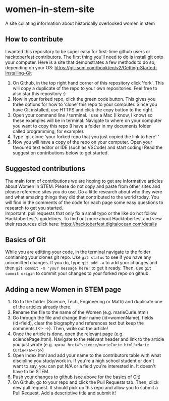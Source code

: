 # women-in-stem-site
A site collating information about historically overlooked women in stem

## How to contribute
I wanted this repository to be super easy for first-time github users or hacktoberfest contributors. The first thing you'll need to do is install git onto your computer. Here is a site that demonstrates a few methods to do so, depending on your OS: https://git-scm.com/book/en/v2/Getting-Started-Installing-Git

1. On Github, in the top right hand corner of this repository click 'fork'. This will copy a duplicate of the repo to your own repositories. Feel free to also star this repository :)
2. Now in your forked repo, click the green code button. This gives you three options for how to 'clone' this repo to your computer. Since you have Git installed, use HTTPS and click the copy button to the right.
3. Open your command line / terminal. I use a Mac (I know, I know) so these examples will be in terminal. Navigate to where on your computer you want to copy this repo (I have a folder in my documents folder called programming, for example).
4. Type 'git clone 'your forked repo that you just copied the link to here' '
5. Now you will have a copy of the repo on your computer. Open your favoured text editor or IDE (such as VSCode) and start coding! Read the suggestion contributions below to get started.

## Suggested contributions
The main form of contributions we are hoping to get are informative articles about Women in STEM. Please do not copy and paste from other sites and please reference sites you do use. Do a little research about who they were and what amazing things they did that contributed to the world today. You will find in the comments of the code for each page some easy questions to research to get you started.
<br>
Important: pull requests that only fix a small typo or the like do not follow Hacktoberfest's guidelines. To find out more about Hacktoberfest and view their resources click here: https://hacktoberfest.digitalocean.com/details

## Basics of Git
While you are editting your code, in the terminal navigate to the folder contianing your clones git repo. Use `git status` to see if you have any uncomitted changes. If you do, type `git add -a` to add your changes and then `git commit -m 'your message here'` to get it ready. Then, use `git commit origin` to commit your changes to your forked repo on github.

## Adding a new Women in STEM page
1. Go to the folder (Science, Tech, Engineering or Math) and duplicate one of the articles already there.
2. Rename the file to the name of the Women (e.g. marieCurie.html)
3. Go through the file and change their name (id=womenName), fields (id=field), clear the biography and references text but keep the comments (<!- ->). Then, write out the article!
4. Once the article is done, open the relevant page (e.g. sciencePage.html). Navigate to the relevant header and link to the article you just wrote (e.g. `<p><a href="science/marieCurie.html">Marie Curie</a></p>`)
5. Open index.html and add your name to the contributors table with what discipline you study/work in. If you're a high school student or don't want to say, you can put N/A or a field you're interested in. It doesn't have to be STEM.
6. Push your changes to github (see above for the basics of Git)
7. On Github, go to your repo and click the Pull Requests tab. Then, click new pull request. It should pick up this repo and allow you to submit a Pull Request. Add a descriptive title and submit it!